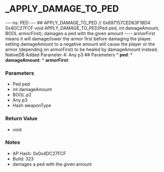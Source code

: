 # _APPLY_DAMAGE_TO_PED

--- ns: PED --- ## APPLY_DAMAGE_TO_PED  // 0x697157CED63F18D4 0x4DC27FCF void APPLY_DAMAGE_TO_PED(Ped ped, int damageAmount, BOOL armorFirst);  damages a ped with the given amount ---- armorFirst means it will damage/lower the armor first before damaging the player. setting damageAmount to a negative amount will cause the player or the armor (depending on armorFirst) to be healed by damageAmount instead.  NativeDB Added Parameter 4: Any p3  ## Parameters * **ped**: * **damageAmount**: * **armorFirst**:

### Parameters
* Ped ped
* int damageAmount
* BOOL p2
* Any p3
* Hash weaponType

### Return Value
* void

### Notes
* AP Hash: 0x0x4DC27FCF
* Build: 323
* damages a ped with the given amount

